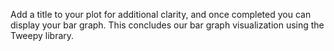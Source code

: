 Add a title to your plot for additional clarity, and once completed you can display your bar graph. This concludes our bar graph visualization using the Tweepy library.